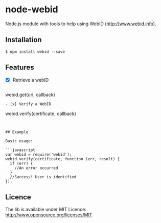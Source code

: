 # node-webid

Node.js module with tools to help using WebID (http://www.webid.info).

## Installation

```
$ npm install webid --save
```

## Features

- [x] Retrieve a webID
  ```
webid.get(uri, callback)
  ```
- [x] Verify a WebID
  ```
webid.verify(certificate, callback)
```


## Example

Basic usage:

```javascript
var webid = require('webid');
webid.verify(certificate, function (err, result) {
  if (err) {
    //An error occurred
  }
  //Success! User is identified
});
```

## Licence

The lib is available under MIT Licence: http://www.opensource.org/licenses/MIT

